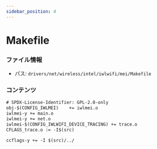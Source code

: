 ```yaml
---
sidebar_position: 4
---
```

# Makefile

### ファイル情報

- パス: `drivers/net/wireless/intel/iwlwifi/mei/Makefile`

### コンテンツ

```txt
# SPDX-License-Identifier: GPL-2.0-only
obj-$(CONFIG_IWLMEI)	+= iwlmei.o
iwlmei-y += main.o
iwlmei-y += net.o
iwlmei-$(CONFIG_IWLWIFI_DEVICE_TRACING) += trace.o
CFLAGS_trace.o := -I$(src)

ccflags-y += -I $(src)/../

```
